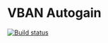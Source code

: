 # VBAN Autogain

[![Build status](https://ci.appveyor.com/api/projects/status/9ybud6151pwnr6dk/branch/master?svg=true)](https://ci.appveyor.com/project/c000/vban-autogain/branch/master)
